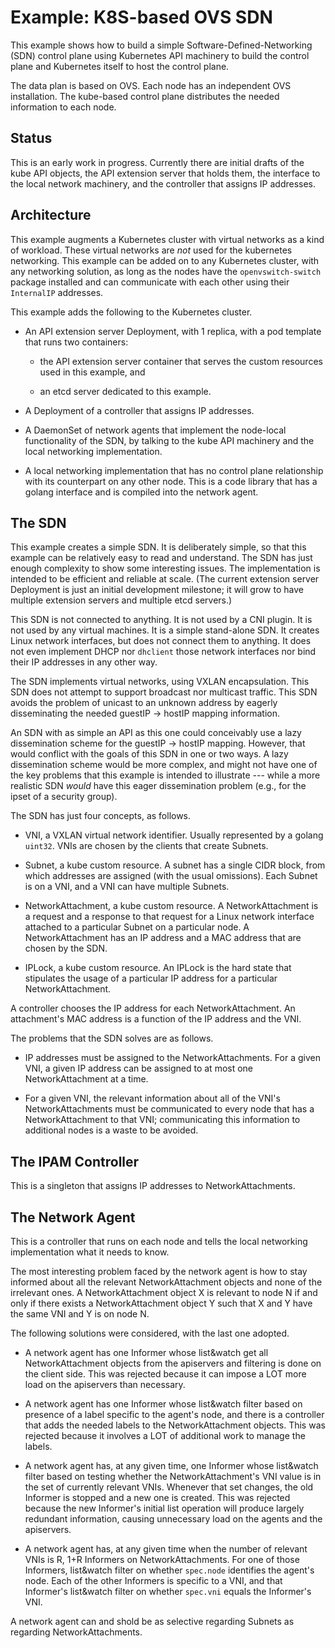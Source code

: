 # Example: K8S-based OVS SDN

This example shows how to build a simple Software-Defined-Networking
(SDN) control plane using Kubernetes API machinery to build the
control plane and Kubernetes itself to host the control plane.

The data plan is based on OVS.  Each node has an independent OVS
installation.  The kube-based control plane distributes the needed
information to each node.

## Status

This is an early work in progress.  Currently there are initial drafts
of the kube API objects, the API extension server that holds them, the
interface to the local network machinery, and the controller that
assigns IP addresses.

## Architecture

This example augments a Kubernetes cluster with virtual networks as a
kind of workload.  These virtual networks are _not_ used for the
kubernetes networking.  This example can be added on to any Kubernetes
cluster, with any networking solution, as long as the nodes have the
`openvswitch-switch` package installed and can communicate with each
other using their `InternalIP` addresses.

This example adds the following to the Kubernetes cluster.

- An API extension server Deployment, with 1 replica, with a pod
  template that runs two containers:

  - the API extension server container that serves the custom resources
    used in this example, and

  - an etcd server dedicated to this example.

- A Deployment of a controller that assigns IP addresses.

- A DaemonSet of network agents that implement the node-local
  functionality of the SDN, by talking to the kube API machinery and
  the local networking implementation.

- A local networking implementation that has no control plane
  relationship with its counterpart on any other node.  This is a code
  library that has a golang interface and is compiled into the network
  agent.

## The SDN

This example creates a simple SDN.  It is deliberately simple, so that
this example can be relatively easy to read and understand.  The SDN
has just enough complexity to show some interesting issues.  The
implementation is intended to be efficient and reliable at scale.
(The current extension server Deployment is just an initial
development milestone; it will grow to have multiple extension servers
and multiple etcd servers.)

This SDN is not connected to anything.  It is not used by a CNI
plugin.  It is not used by any virtual machines.  It is a simple
stand-alone SDN.  It creates Linux network interfaces, but does not
connect them to anything.  It does not even implement DHCP nor
`dhclient` those network interfaces nor bind their IP addresses in any
other way.

The SDN implements virtual networks, using VXLAN encapsulation.  This
SDN does not attempt to support broadcast nor multicast traffic.  This
SDN avoids the problem of unicast to an unknown address by eagerly
disseminating the needed guestIP -> hostIP mapping information.

An SDN with as simple an API as this one could conceivably use a lazy
dissemination scheme for the guestIP -> hostIP mapping.  However, that
would conflict with the goals of this SDN in one or two ways.  A lazy
dissemination scheme would be more complex, and might not have one of
the key problems that this example is intended to illustrate --- while
a more realistic SDN _would_ have this eager dissemination problem
(e.g., for the ipset of a security group).

The SDN has just four concepts, as follows.

- VNI, a VXLAN virtual network identifier.  Usually represented by a
  golang `uint32`.  VNIs are chosen by the clients that create
  Subnets.

- Subnet, a kube custom resource.  A subnet has a single CIDR block,
  from which addresses are assigned (with the usual omissions).  Each
  Subnet is on a VNI, and a VNI can have multiple Subnets.

- NetworkAttachment, a kube custom resource.  A NetworkAttachment is a
  request and a response to that request for a Linux network
  interface attached to a particular Subnet on a particular node.  A
  NetworkAttachment has an IP address and a MAC address that are
  chosen by the SDN.

- IPLock, a kube custom resource.  An IPLock is the hard state that
  stipulates the usage of a particular IP address for a particular
  NetworkAttachment.

A controller chooses the IP address for each NetworkAttachment.  An
attachment's MAC address is a function of the IP address and the VNI.

The problems that the SDN solves are as follows.

- IP addresses must be assigned to the NetworkAttachments.  For a
  given VNI, a given IP address can be assigned to at most one
  NetworkAttachment at a time.

- For a given VNI, the relevant information about all of the VNI's
  NetworkAttachments must be communicated to every node that has a
  NetworkAttachment to that VNI; communicating this information to
  additional nodes is a waste to be avoided.

## The IPAM Controller

This is a singleton that assigns IP addresses to NetworkAttachments.

## The Network Agent

This is a controller that runs on each node and tells the local
networking implementation what it needs to know.

The most interesting problem faced by the network agent is how to stay
informed about all the relevant NetworkAttachment objects and none of
the irrelevant ones.  A NetworkAttachment object X is relevant to node
N if and only if there exists a NetworkAttachment object Y such that
X and Y have the same VNI and Y is on node N.

The following solutions were considered, with the last one adopted.

- A network agent has one Informer whose list&watch get all
  NetworkAttachment objects from the apiservers and filtering is done
  on the client side.  This was rejected because it can impose a LOT
  more load on the apiservers than necessary.

- A network agent has one Informer whose list&watch filter based on
  presence of a label specific to the agent's node, and there is a
  controller that adds the needed labels to the NetworkAttachment
  objects.  This was rejected because it involves a LOT of additional
  work to manage the labels.

- A network agent has, at any given time, one Informer whose
  list&watch filter based on testing whether the NetworkAttachment's
  VNI value is in the set of currently relevant VNIs.  Whenever that
  set changes, the old Informer is stopped and a new one is created.
  This was rejected because the new Informer's initial list operation
  will produce largely redundant information, causing unnecessary load
  on the agents and the apiservers.

- A network agent has, at any given time when the number of relevant
  VNIs is R, 1+R Informers on NetworkAttachments.  For one of those
  Informers, list&watch filter on whether `spec.node` identifies the
  agent's node.  Each of the other Informers is specific to a VNI, and
  that Informer's list&watch filter on whether `spec.vni` equals the
  Informer's VNI.

A network agent can and shold be as selective regarding Subnets as
regarding NetworkAttachments.
